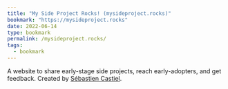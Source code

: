 ```yaml
---
title: "My Side Project Rocks! (mysideproject.rocks)"
bookmark: "https://mysideproject.rocks"
date: 2022-06-14
type: bookmark
permalink: /mysideproject.rocks/
tags:
  - bookmark
---
```

A website to share early-stage side projects, reach early-adopters, and get feedback. Created by [Sébastien Castiel](https://twitter.com/scastiel).